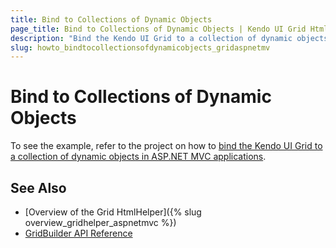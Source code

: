 ```yaml
---
title: Bind to Collections of Dynamic Objects
page_title: Bind to Collections of Dynamic Objects | Kendo UI Grid HtmlHelper for ASP.NET MVC for ASP.NET MVC
description: "Bind the Kendo UI Grid to a collection of dynamic objects in ASP.NET MVC applications."
slug: howto_bindtocollectionsofdynamicobjects_gridaspnetmv
---
```


# Bind to Collections of Dynamic Objects

To see the example, refer to the project on how to [bind the Kendo UI Grid to a collection of dynamic objects in ASP.NET MVC applications](https://github.com/telerik/ui-for-aspnet-mvc-examples/tree/master/grid/grid-bind-to-collection-dynamic).

## See Also

* [Overview of the Grid HtmlHelper]({% slug overview_gridhelper_aspnetmvc %})
* [GridBuilder API Reference](http://docs.telerik.com/aspnet-mvc/api/Kendo.Mvc.UI.Fluent/GridBuilder)
